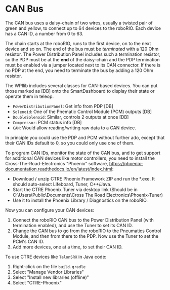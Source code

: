 CAN Bus
=======

The CAN bus uses a daisy-chain of two wires,
usually a twisted pair of green and yellow,
to connect up to 64 devices to the roboRIO.
Each device has a CAN ID, a number from 0 to 63.

The chain starts at the roboRIO, runs to the first device,
on to the next device and so on.
The end of the bus must be _terminated_ with a 120 Ohm resistor.
The Power Distribution Panel includes such a termination resistor,
so the PDP must be at the __end__ of the daisy-chain
and the PDP termination must be enabled via a jumper
located next to its CAN connector.
If there is no PDP at the end, you need to terminate the bus
by adding a 120 Ohm resistor.

The WPIlib includes several classes for CAN-based devices.
You can put those marked as [DB] onto the SmartDashboard to display their state or operate them in teleop.

 * `PowerDistributionPanel`: Get info from PDP [DB]
 * `Solenoid`: One of the Pnematic Control Module (PCM) outputs [DB]
 * `DoubleSolenoid`: Similar, controls 2 outputs at once [DB]
 * `Compressor`: PCM status info [DB]
 * `CAN`: Would allow reading/writing raw data to a CAN device.

In principle you could use the PDP and PCM without further ado,
except that their CAN IDs default to 0, so you could only use one of them.

To program CAN IDs, monitor the state of the CAN bus, and to get support
for additional CAN devices like motor controllers, you need to install the
Cross-The-Road-Electronics "Phoenix" software,
https://phoenix-documentation.readthedocs.io/en/latest/index.html:

 * Download / unzip CTRE Phoenix Framework ZIP and run the *.exe.
   It should auto-select Lifeboard, Tuner, C++/Java.
 * Start the CTRE Phoenix Tuner via desktop link
   (Should be in
    C:\Users\Public\Documents\Cross The Road Electronics\Phoenix-Tuner)
 * Use it to install the Phoenix Library / Diagnostics on the roboRIO.

Now you can configure your CAN devices:

 1) Connect the roboRIO CAN bus to the Power Distribution Panel
    (with termination enabled), and use the Tuner to set its CAN ID.
 2) Change the CAN bus to go from the roboRIO to the Pneumatics Control Module,
    and then from there to the PDP.
    Now use the Tuner to set the PCM's CAN ID.
 3) Add more devices, one at a time, to set their CAN ID.


To use CTRE devices like `TalonSRX` in Java code:

 1) Right-click on the file `build.gradle`
 2) Select "Manage Vendor Libraries"
 3) Select "Install new libraries (offline)"
 4) Select "CTRE-Phoenix"
